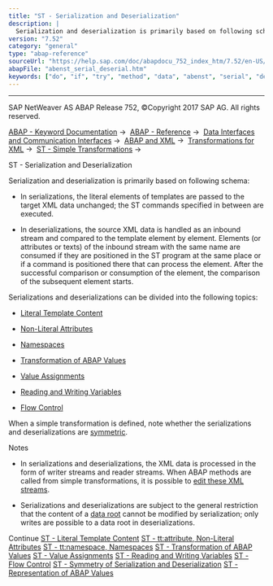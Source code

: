 ```yaml
---
title: "ST - Serialization and Deserialization"
description: |
  Serialization and deserialization is primarily based on following schema: -   In serializations, the literal elements of templates are passed to the target XML data unchanged; the ST commands specified in between are executed. -   In deserializations, the source XML data is handled as an inbound str
version: "7.52"
category: "general"
type: "abap-reference"
sourceUrl: "https://help.sap.com/doc/abapdocu_752_index_htm/7.52/en-US/abenst_serial_deserial.htm"
abapFile: "abenst_serial_deserial.htm"
keywords: ["do", "if", "try", "method", "data", "abenst", "serial", "deserial"]
---
```


* * *

SAP NetWeaver AS ABAP Release 752, ©Copyright 2017 SAP AG. All rights reserved.

[ABAP - Keyword Documentation](https://help.sap.com/doc/abapdocu_752_index_htm/7.52/en-US/abenabap.htm) →  [ABAP - Reference](https://help.sap.com/doc/abapdocu_752_index_htm/7.52/en-US/abenabap_reference.htm) →  [Data Interfaces and Communication Interfaces](https://help.sap.com/doc/abapdocu_752_index_htm/7.52/en-US/abenabap_data_communication.htm) →  [ABAP and XML](https://help.sap.com/doc/abapdocu_752_index_htm/7.52/en-US/abenabap_xml.htm) →  [Transformations for XML](https://help.sap.com/doc/abapdocu_752_index_htm/7.52/en-US/abenabap_xml_trafos.htm) →  [ST - Simple Transformations](https://help.sap.com/doc/abapdocu_752_index_htm/7.52/en-US/abenabap_st.htm) → 

ST - Serialization and Deserialization

Serialization and deserialization is primarily based on following schema:

-   In serializations, the literal elements of templates are passed to the target XML data unchanged; the ST commands specified in between are executed.

-   In deserializations, the source XML data is handled as an inbound stream and compared to the template element by element. Elements (or attributes or texts) of the inbound stream with the same name are consumed if they are positioned in the ST program at the same place or if a command is positioned there that can process the element. After the successful comparison or consumption of the element, the comparison of the subsequent element starts.

Serializations and deserializations can be divided into the following topics:

-   [Literal Template Content](https://help.sap.com/doc/abapdocu_752_index_htm/7.52/en-US/abenst_literals.htm)

-   [Non-Literal Attributes](https://help.sap.com/doc/abapdocu_752_index_htm/7.52/en-US/abenst_tt_attribute.htm)

-   [Namespaces](https://help.sap.com/doc/abapdocu_752_index_htm/7.52/en-US/abenst_tt_namespace.htm)

-   [Transformation of ABAP Values](https://help.sap.com/doc/abapdocu_752_index_htm/7.52/en-US/abenst_abap_values.htm)

-   [Value Assignments](https://help.sap.com/doc/abapdocu_752_index_htm/7.52/en-US/abenst_assignments.htm)

-   [Reading and Writing Variables](https://help.sap.com/doc/abapdocu_752_index_htm/7.52/en-US/abenst_variable_transformations.htm)

-   [Flow Control](https://help.sap.com/doc/abapdocu_752_index_htm/7.52/en-US/abenst_tt_cond.htm)

When a simple transformation is defined, note whether the serializations and deserializations are [symmetric](https://help.sap.com/doc/abapdocu_752_index_htm/7.52/en-US/abenst_symmetry.htm).

Notes

-   In serializations and deserializations, the XML data is processed in the form of writer streams and reader streams. When ABAP methods are called from simple transformations, it is possible to [edit these XML streams](https://help.sap.com/doc/abapdocu_752_index_htm/7.52/en-US/abenst_tt_call-method_writerreader.htm).

-   Serializations and deserializations are subject to the general restriction that the content of a [data root](https://help.sap.com/doc/abapdocu_752_index_htm/7.52/en-US/abenst_tt_root.htm) cannot be modified by serialization; only writes are possible to a data root in deserializations.

Continue
[ST - Literal Template Content](https://help.sap.com/doc/abapdocu_752_index_htm/7.52/en-US/abenst_literals.htm)
[ST - tt:attribute, Non-Literal Attributes](https://help.sap.com/doc/abapdocu_752_index_htm/7.52/en-US/abenst_tt_attribute.htm)
[ST - tt:namespace, Namespaces](https://help.sap.com/doc/abapdocu_752_index_htm/7.52/en-US/abenst_tt_namespace.htm)
[ST - Transformation of ABAP Values](https://help.sap.com/doc/abapdocu_752_index_htm/7.52/en-US/abenst_abap_values.htm)
[ST - Value Assignments](https://help.sap.com/doc/abapdocu_752_index_htm/7.52/en-US/abenst_assignments.htm)
[ST - Reading and Writing Variables](https://help.sap.com/doc/abapdocu_752_index_htm/7.52/en-US/abenst_variable_transformations.htm)
[ST - Flow Control](https://help.sap.com/doc/abapdocu_752_index_htm/7.52/en-US/abenst_flow_control.htm)
[ST - Symmetry of Serialization and Deserialization](https://help.sap.com/doc/abapdocu_752_index_htm/7.52/en-US/abenst_symmetry.htm)
[ST - Representation of ABAP Values](https://help.sap.com/doc/abapdocu_752_index_htm/7.52/en-US/abenst_abap_representation.htm)